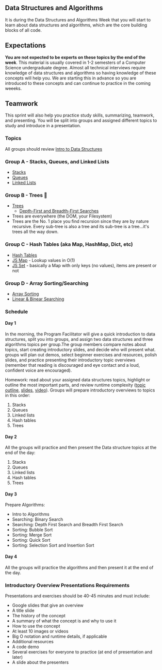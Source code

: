 ## Data Structures and Algorithms

It is during the Data Structures and Algorithms Week that you will start to learn about data structures and algorithms, which are the core building blocks of all code.

## Expectations
**You are not expected to be experts on these topics by the end of the week**. This material is usually covered in 1-2 semesters of a Computer Science undergraduate degree. Almost all technical interviews require knowledge of data structures and algorithms so having knowledge of these concepts will help you. We are starting this in advance so you are introduced to these concepts and can continue to practice in the coming weeeks.

## Teamwork
This sprint will also help you practice study skills, summarizing, teamwork, and presenting. You will be split into groups and assigned different topics to study and introduce in a presentation.

### Topics

All groups should review [Intro to Data Structures](../data-structures/intro-to-data-structures.md)

### Group A - Stacks, Queues, and Linked Lists 
- [Stacks](../data-structures/stack.md)
- [Queues](../data-structures/queues.md)
- [Linked Lists](../data-structures/linked-lists.md)

### Group B - Trees 🌲
- [Trees](../data-structures/trees.md)
  - [Depth-First and Breadth-First Searches](../algorithms/searching.md#materials)
- Trees are everywhere (the DOM, your Filesystem)
- Trees are the No. 1 place you find recursion since they are by nature recursive. Every sub-tree is also a tree and its sub-tree is a tree...it's trees all the way down.

### Group C - Hash Tables (aka Map, HashMap, Dict, etc)
- [Hash Tables](../data-structures/hash-tables.md)
- [JS Map](../javascript/javascript-maps.md) - Lookup values in O(1)
- [JS Set](../javascript/javascript-maps.md#set) - basically a Map with only keys (no values), items are present or not

### Group D - Array Sorting/Searching
- [Array Sorting](../algorithms/sorting.md)
- [Linear & Binear Searching](../algorithms/searching.md#materials)


### Schedule

#### Day 1

In the morning, the Program Facilitator will give a quick introduction to data structures, split you into groups, and assign two data structures and three algorithms topics per group.The group members compare notes about topics, start creating introductory slides, and decide who will present what. groups will plan out demos, select beginner exercises and resources, polish slides, and practice presenting their introductory topic overviews (remember that reading is discouraged and eye contact and a loud, confident voice are encouraged).

Homework: read about your assigned data structures topics, highlight or outline the most important parts, and review runtime complexity ([topic outline](../runtime-complexity/runtime-complexity.md), [slides](https://drive.google.com/open?id=1ZcOdekB_aP59huZdp4X0u6EfUJKgxzK7y8LqCmzSLC8), [video](https://drive.google.com/open?id=1ZoHxJMUiKOKPqu69vX3b_aeYGlDlRL6n)).
Groups will prepare introductory overviews to topics in this order:

1. Stacks
1. Queues
1. Linked lists
1. Hash tables
1. Trees

#### Day 2

All the groups will practice and then present the Data structure topics at the end of the day:

1. Stacks
1. Queues
1. Linked lists
1. Hash tables
1. Trees

#### Day 3

Prepare Algorithms:

- Intro to Algorithms
- Searching: Binary Search
- Searching: Depth First Search and Breadth First Search
- Sorting: Bubble Sort
- Sorting: Merge Sort
- Sorting: Quick Sort
- Sorting: Selection Sort and Insertion Sort

#### Day 4

All the groups will practice the algorithms and then present it at the end of the day.

### Introductory Overview Presentations Requirements

Presentations and exercises should be 40-45 minutes and must include:

- Google slides that give an overview
- A title slide
- The history of the concept
- A summary of what the concept is and why to use it
- How to use the concept
- At least 10 images or videos
- Big O notation and runtime details, if applicable
- Additional resources
- A code demo
- Several exercises for everyone to practice (at end of presentation and later)
- A slide about the presenters
